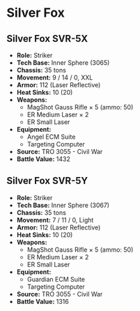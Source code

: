 # Silver Fox
## Silver Fox SVR-5X
- **Role:** Striker
- **Tech Base:** Inner Sphere (3065)
- **Chassis:** 35 tons
- **Movement:** 9 / 14 / 0, XXL
- **Armor:** 112 (Laser Reflective)
- **Heat Sinks:** 10 (20)
- **Weapons:**
  - MagShot Gauss Rifle × 5 (ammo: 50)
  - ER Medium Laser × 2
  - ER Small Laser
- **Equipment:**
  - Angel ECM Suite
  - Targeting Computer
- **Source:** TRO 3055 - Civil War
- **Battle Value:** 1432

## Silver Fox SVR-5Y
- **Role:** Striker
- **Tech Base:** Inner Sphere (3067)
- **Chassis:** 35 tons
- **Movement:** 7 / 11 / 0, Light
- **Armor:** 112 (Laser Reflective)
- **Heat Sinks:** 10 (20)
- **Weapons:**
  - MagShot Gauss Rifle × 5 (ammo: 50)
  - ER Medium Laser × 2
  - ER Small Laser
- **Equipment:**
  - Guardian ECM Suite
  - Targeting Computer
- **Source:** TRO 3055 - Civil War
- **Battle Value:** 1316

